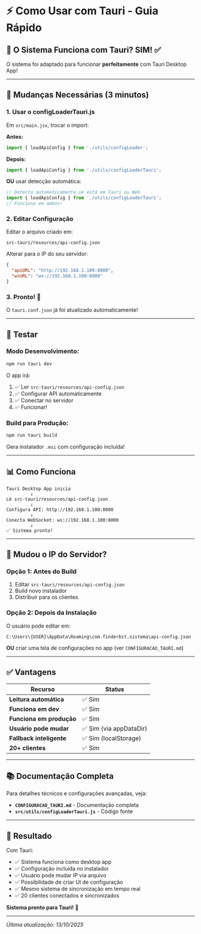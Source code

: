 # ⚡ Como Usar com Tauri - Guia Rápido

## 🎯 O Sistema Funciona com Tauri? **SIM!** ✅

O sistema foi adaptado para funcionar **perfeitamente** com Tauri Desktop App!

---

## 🚀 Mudanças Necessárias (3 minutos)

### **1. Usar o configLoaderTauri.js**

Em `src/main.jsx`, trocar o import:

**Antes:**
```javascript
import { loadApiConfig } from './utils/configLoader';
```

**Depois:**
```javascript
import { loadApiConfig } from './utils/configLoaderTauri';
```

**OU** usar detecção automática:

```javascript
// Detecta automaticamente se está em Tauri ou Web
import { loadApiConfig } from './utils/configLoaderTauri';
// Funciona em ambos!
```

### **2. Editar Configuração**

Editar o arquivo criado em:
```
src-tauri/resources/api-config.json
```

Alterar para o IP do seu servidor:
```json
{
  "apiURL": "http://192.168.1.100:8000",
  "wsURL": "ws://192.168.1.100:8000"
}
```

### **3. Pronto!** 🎉

O `tauri.conf.json` já foi atualizado automaticamente!

---

## 🧪 Testar

### **Modo Desenvolvimento:**
```bash
npm run tauri dev
```

O app irá:
1. ✅ Ler `src-tauri/resources/api-config.json`
2. ✅ Configurar API automaticamente
3. ✅ Conectar no servidor
4. ✅ Funcionar!

### **Build para Produção:**
```bash
npm run tauri build
```

Gera instalador `.msi` com configuração incluída!

---

## 📊 Como Funciona

```
Tauri Desktop App inicia
         ↓
Lê src-tauri/resources/api-config.json
         ↓
Configura API: http://192.168.1.100:8000
         ↓
Conecta WebSocket: ws://192.168.1.100:8000
         ↓
✅ Sistema pronto!
```

---

## 🔄 Mudou o IP do Servidor?

### **Opção 1: Antes do Build**
1. Editar `src-tauri/resources/api-config.json`
2. Build novo instalador
3. Distribuir para os clientes

### **Opção 2: Depois da Instalação**

O usuário pode editar em:
```
C:\Users\{USER}\AppData\Roaming\com.finderbit.sistema\api-config.json
```

**OU** criar uma tela de configurações no app (ver `CONFIGURACAO_TAURI.md`)

---

## ✅ Vantagens

| Recurso | Status |
|---------|--------|
| **Leitura automática** | ✅ Sim |
| **Funciona em dev** | ✅ Sim |
| **Funciona em produção** | ✅ Sim |
| **Usuário pode mudar** | ✅ Sim (via appDataDir) |
| **Fallback inteligente** | ✅ Sim (localStorage) |
| **20+ clientes** | ✅ Sim |

---

## 📚 Documentação Completa

Para detalhes técnicos e configurações avançadas, veja:

- **`CONFIGURACAO_TAURI.md`** - Documentação completa
- **`src/utils/configLoaderTauri.js`** - Código fonte

---

## 🎉 Resultado

Com Tauri:
- ✅ Sistema funciona como desktop app
- ✅ Configuração incluída no instalador
- ✅ Usuário pode mudar IP via arquivo
- ✅ Possibilidade de criar UI de configuração
- ✅ Mesmo sistema de sincronização em tempo real
- ✅ 20 clientes conectados e sincronizados

**Sistema pronto para Tauri!** 🚀

---

*Última atualização: 13/10/2025*

